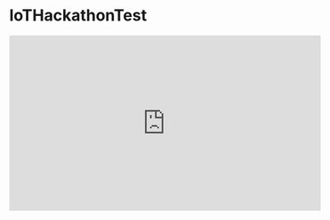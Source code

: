 # IoTHackathonTest
<iframe width="560" height="315" src="https://www.youtube.com/embed/LWIsHo5xbl8" frameborder="0" allow="accelerometer; autoplay; encrypted-media; gyroscope; picture-in-picture" allowfullscreen></iframe>
